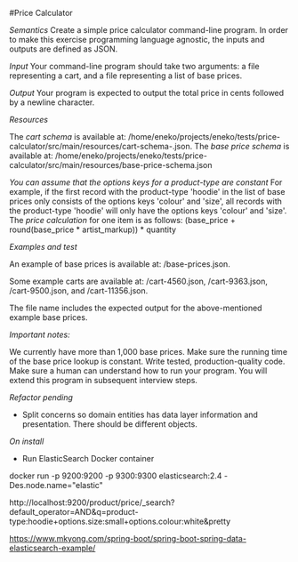 #Price Calculator

*Semantics*
Create a simple price calculator command-line program. In order to make this exercise programming language agnostic, the inputs and outputs are defined as JSON.

*Input*
Your command-line program should take two arguments:
a file representing a cart, and
a file representing a list of base prices.

*Output*
Your program is expected to output the total price in cents followed by a newline character.


*Resources*

The *cart schema* is available at:  /home/eneko/projects/eneko/tests/price-calculator/src/main/resources/cart-schema-.json. 
The *base price schema* is available at: /home/eneko/projects/eneko/tests/price-calculator/src/main/resources/base-price-schema.json

*You can assume that the options keys for a product-type are constant*
For example, if the first record with the product-type 'hoodie' in the list of base prices only consists of the options keys 'colour' and 'size', all records with the product-type 'hoodie' will only have the options keys 'colour' and 'size'.
The *price calculation* for one item is as follows: (base_price + round(base_price * artist_markup)) * quantity

*Examples and test*

An example of base prices is available at: /base-prices.json.

Some example carts are available at: /cart-4560.json, /cart-9363.json, /cart-9500.json, and /cart-11356.json. 

The file name includes the expected output for the above-mentioned example base prices.

*Important notes:*

We currently have more than 1,000 base prices. Make sure the running time of the base price lookup is constant.
Write tested, production-quality code.
Make sure a human can understand how to run your program.
You will extend this program in subsequent interview steps.

*Refactor pending*

- Split concerns so domain entities has data layer information and presentation. There should be
different objects.

*On install*

- Run ElasticSearch Docker container


docker run -p 9200:9200 -p 9300:9300 elasticsearch:2.4 -Des.node.name="elastic"


http://localhost:9200/product/price/_search?default_operator=AND&q=product-type:hoodie+options.size:small+options.colour:white&pretty

https://www.mkyong.com/spring-boot/spring-boot-spring-data-elasticsearch-example/